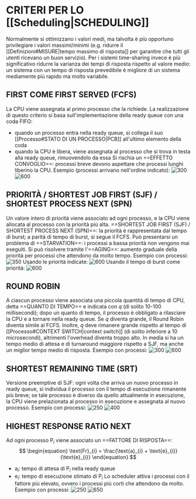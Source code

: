 # CRITERI PER LO [[Scheduling|SCHEDULING]]
Normalmente si ottimizzano i valori medi, ma talvolta è più opportuno privilegiare i valori massimi/minimi (e.g. ridurre il [[Definizioni#MISURE|tempo massimo di risposta]] per garantire che tutti gli utenti ricevano un buon servizio).
Per i sistemi time-sharing invece è più significativo ridurre la varianza dei tempi di risposta rispetto al valore medio: un sistema con un tempo di risposta prevedibile è migliore di un sistema mediamente più rapido ma molto variabile.

## FIRST COME FIRST SERVED (FCFS)
La CPU viene assegnata al primo processo che la richiede.
La realizzazione di questo criterio si basa sull'implementazione della ready queue con una coda FIFO:
- quando un processo entra nella ready queue, si collega il suo [[Processo#STATO DI UN PROCESSO|PCB]] all'ultimo elemento della coda
- quando la CPU è libera, viene assegnata al processo che si trova in testa alla ready queue, rimuovendolo da essa
Si rischia un ==EFFETTO CONVOGLIO==: processi breve devono aspettare che processi lunghi liberino la CPU.
Esempio (processi arrivano nell'ordine indicato):
![300](fcfs.png)
![600](gantt_esempio.png)

## PRIORITÀ / SHORTEST JOB FIRST (SJF) / SHORTEST PROCESS NEXT (SPN)
Un valore intero di priorità viene associato ad ogni processo, e la CPU viene allocata al processo con la priorità più alta.
==SHORTEST JOB FIRST (SJF) / SHORTEST PROCESS NEXT (SPN)==: la priorità è rappresentata dal tempo di burst; a parità di tempo di burst, si segue il FCFS.
Può presentarsi un problema di ==STARVATION==: i processi a bassa priorità non vengono mai eseguiti. Si può risolvere tramite l'==AGING==: aumento graduale della priorità per processi che attendono da molto tempo.
Esempio con processi:
![350](priorità1.png)
Usando le priorità indicate:
![600](priorità2.png)
Usando il tempo di burst come priorità:
![600](sjf.png)

## ROUND ROBIN
A ciascun processo viene associata una piccola quantità di tempo di CPU, detta ==QUANTO DI TEMPO== e indicata con _q_ (di solito 10-100 millisecondi); dopo un quanto di tempo, il processo è obbligato a rilasciare la CPU e a tornare nella ready queue.
Se _q_ diventa grande, il Round Robin diventa simile al FCFS. Inoltre, _q_ deve rimanere grande rispetto al tempo di [[Processo#CONTEXT SWITCH|context switch]] (di solito inferiore a 10 microsecondi), altrimenti l'overhead diventa troppo alto.
In media si ha un tempo medio di attesa e di turnaround maggiore rispetto a SJF, ma anche un miglior tempo medio di risposta.
Esempio con processi:
![300](rr1.png)
![600](rr2.png)

## SHORTEST REMAINING TIME (SRT)
Versione preemptive di SJF: ogni volta che arriva un nuovo processo in ready queue, si individua il processo con il tempo di esecuzione rimanente più breve; se tale processo è diverso da quello attualmente in esecuzione, la CPU viene prelazionata al processo in esecuzione e assegnata al nuovo processo.
Esempio con processi:
![250](srthrrn.png)
![400](srt.png)

## HIGHEST RESPONSE RATIO NEXT
Ad ogni processo $\text{P}_{i}$ viene associato un ==FATTORE DI RISPOSTA==:
$$
\begin{equation}
\text{Fr}_{i} = \frac{\text{a}_{i} + \text{e}_{i}}{\text{e}_{i}}
\end{equation}
$$
- $\text{a}_{i}$: tempo di attesa di $\text{P}_{i}$ nella ready queue
- $\text{e}_{i}$: tempo di esecuzione stimato di $\text{P}_{i}$
Lo scheduler attiva i processi con il fattore più elevato, ovvero i processi più corti che attendono da molto.
Esempio con processi:
![250](srthrrn.png)
![650](hrrn.png)